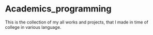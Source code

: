 # Academics_programming
 This is the collection of my all works and projects, that I made in time of college in various language.
